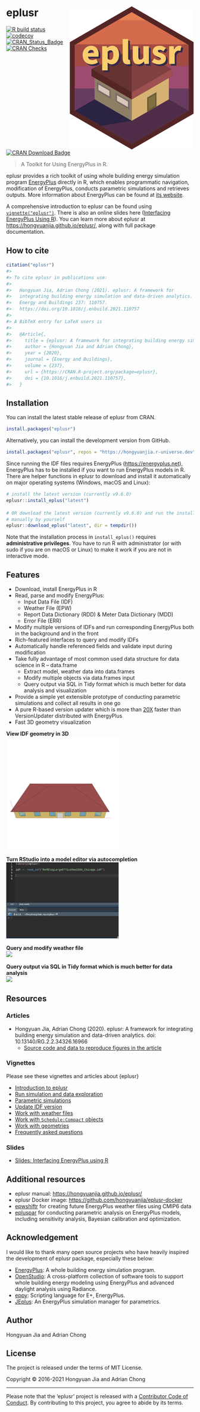 
<!-- README.md is generated from README.Rmd. Please edit that file -->

# eplusr <img src="man/figures/logo.svg" align="right" />

<!-- badges: start -->

[![R build
status](https://github.com/hongyuanjia/eplusr/workflows/R-CMD-check/badge.svg)](https://github.com/hongyuanjia/eplusr/actions)
[![codecov](https://codecov.io/gh/hongyuanjia/eplusr/branch/master/graph/badge.svg?token=HoBA0Qm6k2)](https://app.codecov.io/gh/hongyuanjia/eplusr)
[![CRAN\_Status\_Badge](http://www.r-pkg.org/badges/version/eplusr)](https://cran.r-project.org/package=eplusr)
[![CRAN
Checks](https://cranchecks.info/badges/summary/eplusr)](https://cranchecks.info/pkgs/eplusr)
[![CRAN Download
Badge](https://cranlogs.r-pkg.org/badges/eplusr)](https://cran.r-project.org/package=eplusr)
<!-- badges: end -->

> A Toolkit for Using EnergyPlus in R.

eplusr provides a rich toolkit of using whole building energy simulation
program [EnergyPlus](https://energyplus.net) directly in R, which
enables programmatic navigation, modification of EnergyPlus, conducts
parametric simulations and retrieves outputs. More information about
EnergyPlus can be found at [its website](https://energyplus.net).

A comprehensive introduction to eplusr can be found using
[`vignette("eplusr")`](https://hongyuanjia.github.io/eplusr/articles/eplusr.html).
There is also an online slides here ([Interfacing EnergyPlus Using
R](https://hongyuanjia.github.io/eplusrIntro/)). You can learn more
about eplusr at <https://hongyuanjia.github.io/eplusr/>, along with full
package documentation.

## How to cite

``` r
citation("eplusr")
#> 
#> To cite eplusr in publications use:
#> 
#>   Hongyuan Jia, Adrian Chong (2021). eplusr: A framework for
#>   integrating building energy simulation and data-driven analytics.
#>   Energy and Buildings 237: 110757.
#>   https://doi.org/10.1016/j.enbuild.2021.110757
#> 
#> A BibTeX entry for LaTeX users is
#> 
#>   @Article{,
#>     title = {eplusr: A framework for integrating building energy simulation and data-driven analytics},
#>     author = {Hongyuan Jia and Adrian Chong},
#>     year = {2020},
#>     journal = {Energy and Buildings},
#>     volume = {237},
#>     url = {https://CRAN.R-project.org/package=eplusr},
#>     doi = {10.1016/j.enbuild.2021.110757},
#>   }
```

## Installation

You can install the latest stable release of eplusr from CRAN.

``` r
install.packages("eplusr")
```

Alternatively, you can install the development version from GitHub.

``` r
install.packages("eplusr", repos = "https://hongyuanjia.r-universe.dev")
```

Since running the IDF files requires EnergyPlus
(<https://energyplus.net>), EnergyPlus has to be installed if you want
to run EnergyPlus models in R. There are helper functions in eplusr to
download and install it automatically on major operating systems
(Windows, macOS and Linux):

``` r
# install the latest version (currently v9.6.0)
eplusr::install_eplus("latest")

# OR download the latest version (currently v9.6.0) and run the installer
# manually by yourself
eplusr::download_eplus("latest", dir = tempdir())
```

Note that the installation process in `install_eplus()` requires
**administrative privileges**. You have to run R with administrator (or
with sudo if you are on macOS or Linux) to make it work if you are not
in interactive mode.

## Features

-   Download, install EnergyPlus in R
-   Read, parse and modify EnergyPlus:
    -   Input Data File (IDF)
    -   Weather File (EPW)
    -   Report Data Dictionary (RDD) & Meter Data Dictionary (MDD)
    -   Error File (ERR)
-   Modify multiple versions of IDFs and run corresponding EnergyPlus
    both in the background and in the front
-   Rich-featured interfaces to query and modify IDFs
-   Automatically handle referenced fields and validate input during
    modification
-   Take fully advantage of most common used data structure for data
    science in R – data.frame
    -   Extract model, weather data into data.frames
    -   Modify multiple objects via data.frames input
    -   Query output via SQL in Tidy format which is much better for
        data analysis and visualization
-   Provide a simple yet extensible prototype of conducting parametric
    simulations and collect all results in one go
-   A pure R-based version updater which is more than
    [20X](https://hongyuanjia.github.io/eplusr/articles/transition.html)
    faster than VersionUpdater distributed with EnergyPlus
-   Fast 3D geometry visualization

**View IDF geometry in 3D**  
<img src="https://github.com/hongyuanjia/eplusr/blob/master/tools/figures/view_geometry.gif?raw=true" width="60%" />

**Turn RStudio into a model editor via autocompletion**  
<img src="https://github.com/hongyuanjia/eplusr/blob/master/tools/figures/autocomplete.gif?raw=true" width="60%" />

**Query and modify weather file**  
<img src="https://github.com/hongyuanjia/eplusr/blob/master/tools/figures/epw.gif?raw=true" width="60%" />

**Query output via SQL in Tidy format which is much better for data
analysis**  
<img src="https://github.com/hongyuanjia/eplusr/blob/master/tools/figures/job.gif?raw=true" width="60%" />

## Resources

### Articles

-   Hongyuan Jia, Adrian Chong (2020). eplusr: A framework for
    integrating building energy simulation and data-driven analytics.
    doi: 10.13140/RG.2.2.34326.16966
    -   [Source code and data to reproduce figures in the
        article](https://github.com/ideas-lab-nus/eplusr-paper)

### Vignettes

Please see these vignettes and articles about {eplusr}

-   [Introduction to
    eplusr](https://hongyuanjia.github.io/eplusr/articles/eplusr.html)
-   [Run simulation and data
    exploration](https://hongyuanjia.github.io/eplusr/articles/job.html)
-   [Parametric
    simulations](https://hongyuanjia.github.io/eplusr/articles/param.html)
-   [Update IDF
    version](https://hongyuanjia.github.io/eplusr/articles/transition.html)
-   [Work with weather
    files](https://hongyuanjia.github.io/eplusr/articles/epw.html)
-   [Work with `Schedule:Compact`
    objects](https://hongyuanjia.github.io/eplusr/articles/schedule.html)
-   [Work with
    geometries](https://hongyuanjia.github.io/eplusr/articles/geom.html)
-   [Frequently asked
    questions](https://hongyuanjia.github.io/eplusr/articles/faq.html)

### Slides

-   [Slides: Interfacing EnergyPlus using
    R](https://hongyuanjia.github.io/eplusrIntro/)

## Additional resources

-   eplusr manual: <https://hongyuanjia.github.io/eplusr/>
-   eplusr Docker image: <https://github.com/hongyuanjia/eplusr-docker>
-   [epwshiftr](https://CRAN.R-project.org/package=epwshiftr) for
    creating future EnergyPlus weather files using CMIP6 data
-   [epluspar](https://github.com/hongyuanjia/epluspar) for conducting
    parametric analysis on EnergyPlus models, including sensitivity
    analysis, Bayesian calibration and optimization.

## Acknowledgement

I would like to thank many open source projects who have heavily
inspired the development of eplusr package, especially these below:

-   [EnergyPlus](https://energyplus.net): A whole building energy
    simulation program.
-   [OpenStudio](https://openstudio.net): A cross-platform
    collection of software tools to support whole building energy
    modeling using EnergyPlus and advanced daylight analysis using
    Radiance.
-   [eppy](https://github.com/santoshphilip/eppy): Scripting language
    for E+, EnergyPlus.
-   [JEplus](http://www.jeplus.org): An EnergyPlus simulation manager
    for parametrics.

## Author

Hongyuan Jia and Adrian Chong

## License

The project is released under the terms of MIT License.

Copyright © 2016-2021 Hongyuan Jia and Adrian Chong

------------------------------------------------------------------------

Please note that the ‘eplusr’ project is released with a [Contributor
Code of
Conduct](https://github.com/hongyuanjia/eplusr/blob/master/.github/CODE_OF_CONDUCT.md).
By contributing to this project, you agree to abide by its terms.
